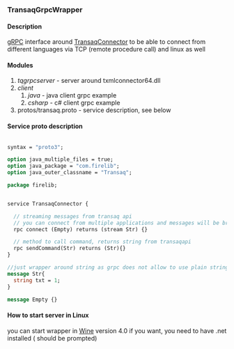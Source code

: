 ### TransaqGrpcWrapper 

#### Description

[gRPC](https://grpc.io/) interface around 
[TransaqConnector](https://www.finam.ru/howtotrade/tconnector/)
to be able to connect from different languages via TCP (remote procedure call) and linux as well 

#### Modules

1. *tqgrpcserver* - server around txmlconnector64.dll
2. *client*
    1. *java* - java client grpc example
    2. *csharp* - c# client grpc example
3. protos/transaq.proto - service description, see below



#### Service proto description

```protobuf

syntax = "proto3";

option java_multiple_files = true;
option java_package = "com.firelib";
option java_outer_classname = "Transaq";

package firelib;


service TransaqConnector {

  // streaming messages from transaq api
  // you can connect from multiple applications and messages will be broadcasted
  rpc connect (Empty) returns (stream Str) {}

  // method to call command, returns string from transaqapi
  rpc sendCommand(Str) returns (Str){}
}

//just wrapper around string as grpc does not allow to use plain string in interface
message Str{
  string txt = 1;
}

message Empty {}


```

#### How to start server in Linux

you can start wrapper in [Wine](https://www.winehq.org/) version 4.0 if you want, you need to have .net installed ( should be prompted)

